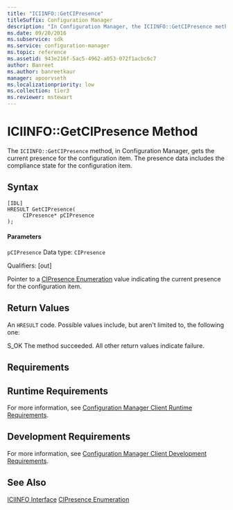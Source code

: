 ```yaml
---
title: "ICIINFO::GetCIPresence"
titleSuffix: Configuration Manager
description: "In Configuration Manager, the ICIINFO::GetCIPresence method gets the current presence for the configuration item, including the compliance state for the configuration item."
ms.date: 09/20/2016
ms.subservice: sdk
ms.service: configuration-manager
ms.topic: reference
ms.assetid: 943e216f-5ac5-4962-a053-072f1acbc6c7
author: Banreet
ms.author: banreetkaur
manager: apoorvseth
ms.localizationpriority: low
ms.collection: tier3
ms.reviewer: mstewart
---
```

# ICIINFO::GetCIPresence Method
The `ICIINFO::GetCIPresence` method, in Configuration Manager, gets the current presence for the configuration item. The presence data includes the compliance state for the configuration item.

## Syntax

```
[IDL]
HRESULT GetCIPresence(
     CIPresence* pCIPresence
);
```

#### Parameters
 `pCIPresence`
 Data type: `CIPresence`

 Qualifiers: [out]

 Pointer to a [CIPresence Enumeration](../../../../../develop/reference/core/clients/client-classes/cipresence-enumeration.md) value indicating the current presence for the configuration item.

## Return Values
 An `HRESULT` code. Possible values include, but aren't limited to, the following one:

 S_OK
 The method succeeded. All other return values indicate failure.

## Requirements

## Runtime Requirements
 For more information, see [Configuration Manager Client Runtime Requirements](../../../../../develop/core/reqs/client-runtime-requirements.md).

## Development Requirements
 For more information, see [Configuration Manager Client Development Requirements](../../../../../develop/core/reqs/client-development-requirements.md).

## See Also
 [ICIINFO Interface](../../../../../develop/reference/core/clients/client-classes/iciinfo-interface.md)
 [CIPresence Enumeration](../../../../../develop/reference/core/clients/client-classes/cipresence-enumeration.md)
